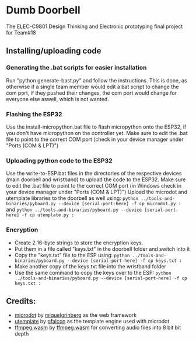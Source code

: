 # Dumb Doorbell

The ELEC-C9801 Design Thinking and Electronic prototyping final project for Team#18

## Installing/uploading code

### Generating the .bat scripts for easier installation
Run "python generate-bast.py" and follow the instructions.
This is done, as otherwise if a single team member would edit a bat script to change the com port, if they pushed their changes, the com port would change for everyone else aswell, which is not wanted.

### Flashing the ESP32

Use the install-micropython.bat file to flash micropython onto the ESP32, if you don't have micropython on the controller yet.
Make sure to edit the .bat file to point to the correct COM port (check in your device manager under "Ports (COM & LPT)")

### Uploading python code to the ESP32

Use the write-to-ESP.bat files in the directories of the respective devices (main doorbell and wristband) to upload the code to the ESP32.
Make sure to edit the .bat file to point to the correct COM port (in Windows check in your device manager under "Ports (COM & LPT)")
Upload the microdot and utemplate libraries to the doorbell as well using: ```python ../tools-and-binaries/pyboard.py --device [serial-port-here] -f cp microdot.py :``` and ```python ../tools-and-binaries/pyboard.py --device [serial-port-here] -f cp utemplate.py :```

### Encryption

- Create 2 16-byte strings to store the encryption keys.
- Put them in a file called "keys.txt" in the doorbell folder and switch into it
- Copy the "keys.txt" file to the ESP using: ```python ../tools-and-binaries/pyboard.py --device [serial-port-here] -f cp keys.txt :```
- Make another copy of the keys.txt file into the wristband folder
- Use the same command to copy the keys over to the ESP: ```python ../tools-and-binaries/pyboard.py --device [serial-port-here] -f cp keys.txt :```


## Credits:
- [microdot](https://github.com/miguelgrinberg/microdot) by [miguelgrinberg](https://github.com/miguelgrinberg/) as the web framework 
- [utemplate](https://github.com/miguelgrinberg/microdot) by [pfalcon](https://github.com/pfalcon) as the template engine used with microdot
- [ffmpeg.wasm](https://github.com/ffmpegwasm/ffmpeg.wasm) by [ffmpeg.wasm](https://github.com/ffmpegwasm) for converting audio files into 8 bit bit depth